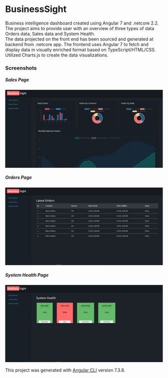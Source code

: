 # BusinessSight

Business intelligence dashboard created using Angular 7 and .netcore 2.2. The project aims to provide user with an overview of three types of data Orders data, Sales data and System Health.  
The data projected on the front end has been sourced and generated at backend from .netcore app. The frontend uses Angular 7 to fetch and display data in visually enriched format based on TypeScript/HTML/CSS.  
Utilized Charts.js to create the data visualizations.
### Screenshots  

##### Sales Page

![Sales page](/Images/SalesPage.jpg)

##### Orders Page

![Sales page](/Images/OrdersPage.jpg)

##### System Health Page

![Sales page](/Images/SystemHealth.jpg)

This project was generated with [Angular CLI](https://github.com/angular/angular-cli) version 7.3.8.
